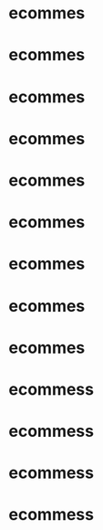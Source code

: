 # ecommes
# ecommes
# ecommes
# ecommes
# ecommes
# ecommes
# ecommes
# ecommes
# ecommes
# ecommess
# ecommess
# ecommess
# ecommess
